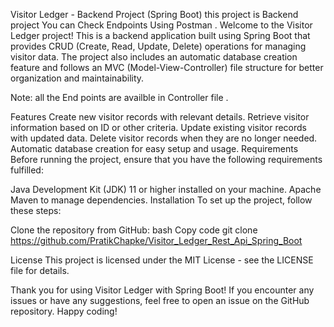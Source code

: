 
Visitor Ledger - Backend Project (Spring Boot)
this project is Backend project You can  Check Endpoints Using Postman .
Welcome to the Visitor Ledger project! This is a backend application built using Spring Boot that provides CRUD (Create, Read, Update, Delete) operations for managing visitor data. The project also includes an automatic database creation feature and follows an MVC (Model-View-Controller) file structure for better organization and maintainability.

Note: all the End points are availble in Controller file .

Features
Create new visitor records with relevant details.
Retrieve visitor information based on ID or other criteria.
Update existing visitor records with updated data.
Delete visitor records when they are no longer needed.
Automatic database creation for easy setup and usage.
Requirements
Before running the project, ensure that you have the following requirements fulfilled:

Java Development Kit (JDK) 11 or higher installed on your machine.
Apache Maven to manage dependencies.
Installation
To set up the project, follow these steps:

Clone the repository from GitHub:
bash
Copy code
git clone https://github.com/PratikChapke/Visitor_Ledger_Rest_Api_Spring_Boot


License
This project is licensed under the MIT License - see the LICENSE file for details.

Thank you for using Visitor Ledger with Spring Boot! If you encounter any issues or have any suggestions, feel free to open an issue on the GitHub repository. Happy coding! 
